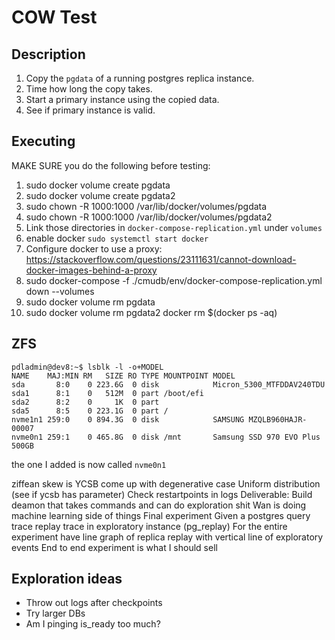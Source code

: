 # COW Test

## Description
1. Copy the `pgdata` of a running postgres replica instance.
2. Time how long the copy takes.
3. Start a primary instance using the copied data.
4. See if primary instance is valid.

## Executing
MAKE SURE you do the following before testing:
1. sudo docker volume create pgdata
2. sudo docker volume create pgdata2
3. sudo chown -R 1000:1000 /var/lib/docker/volumes/pgdata
4. sudo chown -R 1000:1000 /var/lib/docker/volumes/pgdata2
5. Link those directories in `docker-compose-replication.yml` under `volumes`
6. enable docker `sudo systemctl start docker`
7. Configure docker to use a proxy: https://stackoverflow.com/questions/23111631/cannot-download-docker-images-behind-a-proxy
8. sudo docker-compose -f ./cmudb/env/docker-compose-replication.yml down --volumes
9. sudo docker volume rm pgdata
10. sudo docker volume rm pgdata2
    docker rm $(docker ps -aq)

## ZFS
```
pdladmin@dev8:~$ lsblk -l -o+MODEL
NAME    MAJ:MIN RM   SIZE RO TYPE MOUNTPOINT MODEL
sda       8:0    0 223.6G  0 disk            Micron_5300_MTFDDAV240TDU
sda1      8:1    0   512M  0 part /boot/efi
sda2      8:2    0     1K  0 part
sda5      8:5    0 223.1G  0 part /
nvme1n1 259:0    0 894.3G  0 disk            SAMSUNG MZQLB960HAJR-00007
nvme0n1 259:1    0 465.8G  0 disk /mnt       Samsung SSD 970 EVO Plus 500GB
```
the one I added is now called `nvme0n1`

ziffean skew is YCSB
come up with degenerative case
    Uniform distribution (see if ycsb has parameter)
Check restartpoints in logs
Deliverable: Build deamon that takes commands and can do exploration shit
Wan is doing machine learning side of things
Final experiment
    Given a postgres query trace replay trace in exploratory instance (pg_replay)
    For the entire experiment have line graph of replica replay with vertical line of exploratory events
    End to end experiment is what I should sell


## Exploration ideas
- Throw out logs after checkpoints
- Try larger DBs
- Am I pinging is_ready too much?